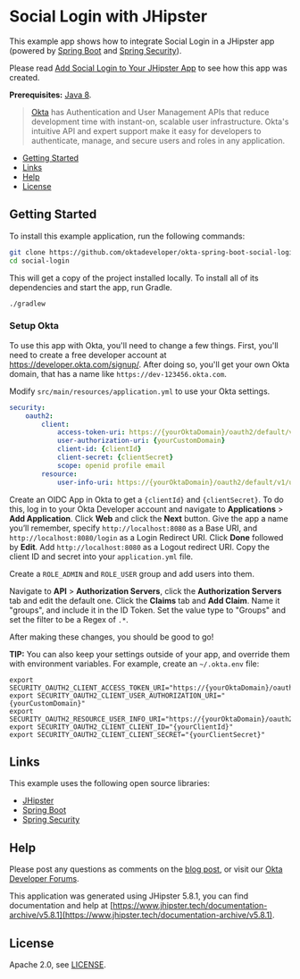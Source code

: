 # Social Login with JHipster
 
This example app shows how to integrate Social Login in a JHipster app (powered by [Spring Boot](https://spring.io/projects/spring-boot) and [Spring Security](https://spring.io/projects/spring-security)).

Please read [Add Social Login to Your JHipster App](https://developer.okta.com/blog/2019/02/19/add-social-login-to-spring-boot) to see how this app was created. 

**Prerequisites:** [Java 8](https://adoptopenjdk.net/).

> [Okta](https://developer.okta.com/) has Authentication and User Management APIs that reduce development time with instant-on, scalable user infrastructure. Okta's intuitive API and expert support make it easy for developers to authenticate, manage, and secure users and roles in any application.

* [Getting Started](#getting-started)
* [Links](#links)
* [Help](#help)
* [License](#license)

## Getting Started

To install this example application, run the following commands:

```bash
git clone https://github.com/oktadeveloper/okta-spring-boot-social-login-example.git social-login
cd social-login
```

This will get a copy of the project installed locally. To install all of its dependencies and start the app, run Gradle.

```
./gradlew
```

### Setup Okta

To use this app with Okta, you'll need to change a few things. First, you'll need to create a free developer account at <https://developer.okta.com/signup/>. After doing so, you'll get your own Okta domain, that has a name like `https://dev-123456.okta.com`.

Modify `src/main/resources/application.yml` to use your Okta settings.

```yaml
security:
    oauth2:
        client:
            access-token-uri: https://{yourOktaDomain}/oauth2/default/v1/token
            user-authorization-uri: {yourCustomDomain}
            client-id: {clientId}
            client-secret: {clientSecret}
            scope: openid profile email
        resource:
            user-info-uri: https://{yourOktaDomain}/oauth2/default/v1/userinfo
```

Create an OIDC App in Okta to get a `{clientId}` and `{clientSecret}`. To do this, log in to your Okta Developer account and navigate to **Applications** > **Add Application**. Click **Web** and click the **Next** button. Give the app a name you’ll remember, specify `http://localhost:8080` as a Base URI, and `http://localhost:8080/login` as a Login Redirect URI. Click **Done** followed by **Edit**. Add `http://localhost:8080` as a Logout redirect URI. Copy the client ID and secret into your `application.yml` file.

Create a `ROLE_ADMIN` and `ROLE_USER` group and add users into them. 

Navigate to **API** > **Authorization Servers**, click the **Authorization Servers** tab and edit the default one. Click the **Claims** tab and **Add Claim**. Name it "groups", and include it in the ID Token. Set the value type to "Groups" and set the filter to be a Regex of `.*`.

After making these changes, you should be good to go!

**TIP:** You can also keep your settings outside of your app, and override them with environment variables. For example, create an `~/.okta.env` file:

```shell
export SECURITY_OAUTH2_CLIENT_ACCESS_TOKEN_URI="https://{yourOktaDomain}/oauth2/default/v1/token"
export SECURITY_OAUTH2_CLIENT_USER_AUTHORIZATION_URI="{yourCustomDomain}"
export SECURITY_OAUTH2_RESOURCE_USER_INFO_URI="https://{yourOktaDomain}/oauth2/default/v1/userinfo"
export SECURITY_OAUTH2_CLIENT_CLIENT_ID="{yourClientId}"
export SECURITY_OAUTH2_CLIENT_CLIENT_SECRET="{yourClientSecret}"
```

## Links

This example uses the following open source libraries:

* [JHipster](https://www.jhipster.tech/)
* [Spring Boot](https://spring.io/projects/spring-boot)
* [Spring Security](https://spring.io/projects/spring-security)

## Help

Please post any questions as comments on the [blog post](https://developer.okta.com/blog/2019/02/19/add-social-login-to-spring-boot), or visit our [Okta Developer Forums](https://devforum.okta.com/). 

This application was generated using JHipster 5.8.1, you can find documentation and help at [https://www.jhipster.tech/documentation-archive/v5.8.1](https://www.jhipster.tech/documentation-archive/v5.8.1).

## License

Apache 2.0, see [LICENSE](LICENSE).